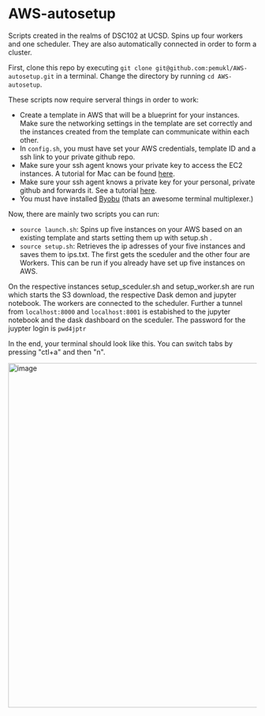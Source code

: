 # AWS-autosetup
Scripts created in the realms of DSC102 at UCSD. Spins up four workers and one scheduler. They are also automatically connected in order to form a cluster.

First, clone this repo by executing `git clone git@github.com:pemukl/AWS-autosetup.git` in a terminal. Change the directory by running `cd AWS-autosetup`.

These scripts now require serveral things in order to work:
- Create a template in AWS that will be a blueprint for your instances. Make sure the networking settings in the template are set correctly and the instances created from the template can communicate within each other.
- In `config.sh`, you must have set your AWS credentials, template ID and a ssh link to your private github repo.
- Make sure your ssh agent knows your private key to access the EC2 instances. A tutorial for Mac can be found [here](https://www.howtogeek.com/devops/how-to-add-your-ec2-pem-file-to-your-ssh-keychain/).
- Make sure your ssh agent knows a private key for your personal, private github and forwards it. See a tutorial [here](https://docs.github.com/en/developers/overview/using-ssh-agent-forwarding).
- You must have installed [Byobu](https://www.byobu.org/) (thats an awesome terminal multiplexer.)


Now, there are mainly two scripts you can run:
- `source launch.sh`: Spins up five instances on your AWS based on an existing template and starts setting them up with setup.sh .
- `source setup.sh`: Retrieves the ip adresses of your five instances and saves them to ips.txt. The first gets the sceduler and the other four are Workers. This can be run if you already have set up five instances on AWS.

On the respective instances setup_sceduler.sh and setup_worker.sh are run which starts the S3 download, the respective Dask demon and jupyter notebook. The workers are connected to the scheduler. Further a tunnel from `localhost:8000` and `localhost:8001` is estabished to the jupyter notebook and the dask dashboard on the sceduler. The password for the juypter login is `pwd4jptr`



In the end, your terminal should look like this. You can switch tabs by pressing "ctl+a" and then "n".

<img width="699" alt="image" src="https://user-images.githubusercontent.com/23077581/199630577-c9fb8e96-28f5-4588-883a-d1117411450e.png">
